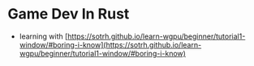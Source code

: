# Game Dev In Rust

- learning with [https://sotrh.github.io/learn-wgpu/beginner/tutorial1-window/#boring-i-know](https://sotrh.github.io/learn-wgpu/beginner/tutorial1-window/#boring-i-know)